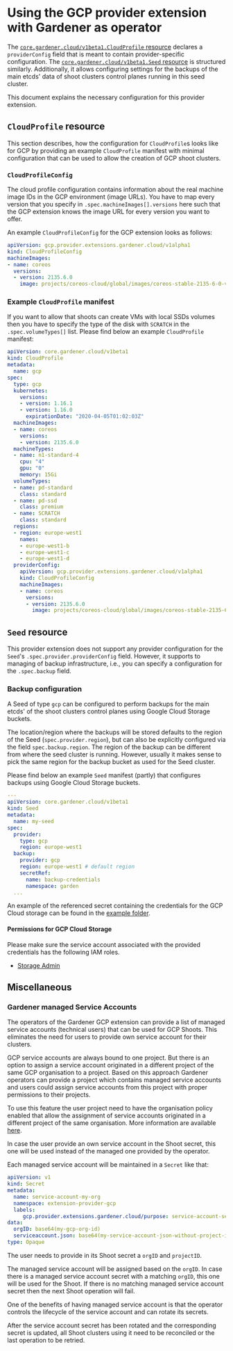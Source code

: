 # Using the GCP provider extension with Gardener as operator

The [`core.gardener.cloud/v1beta1.CloudProfile` resource](https://github.com/gardener/gardener/blob/master/example/30-cloudprofile.yaml) declares a `providerConfig` field that is meant to contain provider-specific configuration.
The [`core.gardener.cloud/v1beta1.Seed` resource](https://github.com/gardener/gardener/blob/master/example/50-seed.yaml) is structured similarly.
Additionally, it allows configuring settings for the backups of the main etcds' data of shoot clusters control planes running in this seed cluster.

This document explains the necessary configuration for this provider extension.

## `CloudProfile` resource

This section describes, how the configuration for `CloudProfile`s looks like for GCP by providing an example `CloudProfile` manifest with minimal configuration that can be used to allow the creation of GCP shoot clusters.

### `CloudProfileConfig`

The cloud profile configuration contains information about the real machine image IDs in the GCP environment (image URLs).
You have to map every version that you specify in `.spec.machineImages[].versions` here such that the GCP extension knows the image URL for every version you want to offer.

An example `CloudProfileConfig` for the GCP extension looks as follows:

```yaml
apiVersion: gcp.provider.extensions.gardener.cloud/v1alpha1
kind: CloudProfileConfig
machineImages:
- name: coreos
  versions:
  - version: 2135.6.0
    image: projects/coreos-cloud/global/images/coreos-stable-2135-6-0-v20190801
```

### Example `CloudProfile` manifest

If you want to allow that shoots can create VMs with local SSDs volumes then you have to specify the type of the disk with `SCRATCH` in the `.spec.volumeTypes[]` list.
Please find below an example `CloudProfile` manifest:

```yaml
apiVersion: core.gardener.cloud/v1beta1
kind: CloudProfile
metadata:
  name: gcp
spec:
  type: gcp
  kubernetes:
    versions:
    - version: 1.16.1
    - version: 1.16.0
      expirationDate: "2020-04-05T01:02:03Z"
  machineImages:
  - name: coreos
    versions:
    - version: 2135.6.0
  machineTypes:
  - name: n1-standard-4
    cpu: "4"
    gpu: "0"
    memory: 15Gi
  volumeTypes:
  - name: pd-standard
    class: standard
  - name: pd-ssd
    class: premium
  - name: SCRATCH
    class: standard
  regions:
  - region: europe-west1
    names:
    - europe-west1-b
    - europe-west1-c
    - europe-west1-d
  providerConfig:
    apiVersion: gcp.provider.extensions.gardener.cloud/v1alpha1
    kind: CloudProfileConfig
    machineImages:
    - name: coreos
      versions:
      - version: 2135.6.0
        image: projects/coreos-cloud/global/images/coreos-stable-2135-6-0-v20190801
```

## `Seed` resource

This provider extension does not support any provider configuration for the `Seed`'s `.spec.provider.providerConfig` field.
However, it supports to managing of backup infrastructure, i.e., you can specify a configuration for the `.spec.backup` field.

### Backup configuration

A Seed of type `gcp` can be configured to perform backups for the main etcds' of the shoot clusters control planes using Google Cloud Storage buckets.

The location/region where the backups will be stored defaults to the region of the Seed (`spec.provider.region`), but can also be explicitly configured via the field `spec.backup.region`.
The region of the backup can be different from where the seed cluster is running.
However, usually it makes sense to pick the same region for the backup bucket as used for the Seed cluster.

Please find below an example `Seed` manifest (partly) that configures backups using Google Cloud Storage buckets.

```yaml
---
apiVersion: core.gardener.cloud/v1beta1
kind: Seed
metadata:
  name: my-seed
spec:
  provider:
    type: gcp
    region: europe-west1
  backup:
    provider: gcp
    region: europe-west1 # default region
    secretRef:
      name: backup-credentials
      namespace: garden
  ...
```
An example of the referenced secret containing the credentials for the GCP Cloud storage can be found in the [example folder](https://github.com/gardener/gardener-extension-provider-gcp/blob/master/example/30-etcd-backup-secret.yaml).

#### Permissions for GCP Cloud Storage

Please make sure the service account associated with the provided credentials has the following IAM roles.
- [Storage Admin](https://cloud.google.com/storage/docs/access-control/iam-roles)

## Miscellaneous

### Gardener managed Service Accounts

The operators of the Gardener GCP extension can provide a list of managed service accounts (technical users) that can be used for GCP Shoots.
This eliminates the need for users to provide own service account for their clusters.

GCP service accounts are always bound to one project.
But there is an option to assign a service account originated in a different project of the same GCP organisation to a project.
Based on this approach Gardener operators can provide a project which contains managed service accounts and users could assign service accounts from this project with proper permissions to their projects.

To use this feature the user project need to have the organisation policy enabled that allow the assignment of service accounts originated in a different project of the same organisation.
More information are available [here](https://cloud.google.com/iam/docs/impersonating-service-accounts#binding-to-resources).

In case the user provide an own service account in the Shoot secret, this one will be used instead of the managed one provided by the operator.

Each managed service account will be maintained in a `Secret` like that:

```yaml
apiVersion: v1
kind: Secret
metadata:
  name: service-account-my-org
  namespace: extension-provider-gcp
  labels:
     gcp.provider.extensions.gardener.cloud/purpose: service-account-secret
data:
  orgID: base64(my-gcp-org-id)
  serviceaccount.json: base64(my-service-account-json-without-project-id-field)
type: Opaque
```

The user needs to provide in its Shoot secret a `orgID` and `projectID`.

The managed service account will be assigned based on the `orgID`.
In case there is a managed service account secret with a matching `orgID`, this one will be used for the Shoot.
If there is no matching managed service account secret then the next Shoot operation will fail.

One of the benefits of having managed service account is that the operator controls the lifecycle of the service account and can rotate its secrets.

After the service account secret has been rotated and the corresponding secret is updated, all Shoot clusters using it need to be reconciled or the last operation to be retried.
